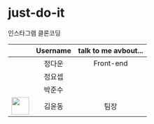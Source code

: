 # just-do-it
인스타그램 클론코딩

|        | Username      | talk to me avbout... |
|:------ | :-----------: |:--------------------:|
|        | 정다운  |    Front-end         |
|        | 정요셉  |                      |
|        | 박준수  |                      |
|<img src="https://github.com/yund61/just-do-it/assets/139103417/dac019e3-8407-481c-9fd1-9a7f36ca484f" width="40">| 김윤동  | 팀장 |
